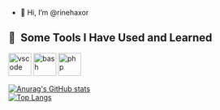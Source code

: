 - 👋 Hi, I’m @rinehaxor


<!---
rinehaxor/rinehaxor is a ✨ special ✨ repository because its `README.md` (this file) appears on your GitHub profile.
You can click the Preview link to take a look at your changes.
--->

<h2> 🚀 &nbsp;Some Tools I Have Used and Learned</h2>
<p align="left">
<img src="https://cdn.jsdelivr.net/gh/devicons/devicon/icons/vscode/vscode-original.svg" alt="vscode" width="45" height="45"/>
<img src="https://cdn.jsdelivr.net/gh/devicons/devicon/icons/bash/bash-original.svg" alt="bash" width="45" height="45"/>
<img src="https://cdn.jsdelivr.net/gh/devicons/devicon/icons/php/php-original.svg" alt="php" width="45" height="45"/>
</p>

[![Anurag's GitHub stats](https://github-readme-stats.vercel.app/api?username=rinehaxor&show_icons=true&theme=dark)](https://github.com/rinehaxor/github-readme-stats)
<br>
[![Top Langs](https://github-readme-stats.vercel.app/api/top-langs/?username=rinehaxor&layout=compact&show_icons=true&theme=dark)](https://github.com/rinehaxor/github-readme-stats)

